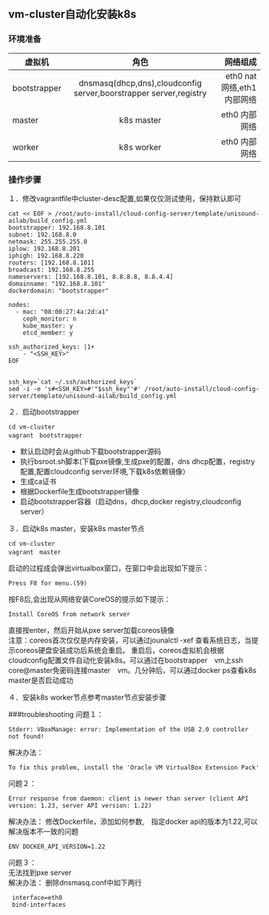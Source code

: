 ## vm-cluster自动化安装k8s
### 环境准备

| 虚拟机        | 角色       　|网络组成　|
| ------------- |:-------------:| ----:|
| bootstrapper  | dnsmasq(dhcp,dns),cloudconfig server,boorstrapper server,registry|eth0 nat网络,eth1内部网络 |
| master        | k8s master      |eth0 内部网络|
| worker        | k8s worker     |eth0 内部网络|
### 操作步骤
１．修改vagrantfile中cluster-desc配置,如果仅仅测试使用，保持默认即可
```
cat << EOF > /root/auto-install/cloud-config-server/template/unisound-ailab/build_config.yml 
bootstrapper: 192.168.8.101
subnet: 192.168.8.0
netmask: 255.255.255.0
iplow: 192.168.8.201
iphigh: 192.168.8.220
routers: [192.168.8.101]
broadcast: 192.168.8.255
nameservers: [192.168.8.101, 8.8.8.8, 8.8.4.4]
domainname: "192.168.8.101"
dockerdomain: "bootstrapper"

nodes:
  - mac: "08:00:27:4a:2d:a1"
    ceph_monitor: n
    kube_master: y
    etcd_member: y

ssh_authorized_keys: |1+
    - "<SSH_KEY>"
EOF


ssh_key=`cat ~/.ssh/authorized_keys` 
sed -i -e 's#<SSH_KEY>#'"$ssh_key"'#' /root/auto-install/cloud-config-server/template/unisound-ailab/build_config.yml

```

２．启动bootstrapper
```
cd vm-cluster
vagrant　bootstrapper
```
* 默认启动时会从github下载bootstrapper源码
* 执行bsroot.sh脚本(下载pxe镜像,生成pxe的配置，dns dhcp配置，registry配置,配置cloudconfig server环境,下载k8s依赖镜像）
* 生成ca证书
* 根据Dockerfile生成bootstrapper镜像
* 启动bootstrapper容器（启动dns，dhcp,docker registry,cloudconfig server）

３．启动k8s master，安装k8s master节点
```
cd vm-cluster
vagrant　master
```
启动的过程成会弹出virtualbox窗口，在窗口中会出现如下提示：
```
Press F8 for menu.(59)
```
按F8后,会出现从网络安装CoreOS的提示如下提示：
```
Install CoreOS from network server
```
直接按enter，然后开始从pxe server加载coreos镜像    
注意：coreos首次仅仅是内存安装，可以通过jounalctl -xef 查看系统日志，当提示coreos硬盘安装成功后系统会重启。
重启后，coreos虚拟机会根据cloudconfig配置文件自动化安装k8s。可以通过在bootstrapper　vm上ssh core@master免密码连接master　vm。几分钟后，可以通过docker ps查看k8s master是否启动成功

４．安装k8s worker节点参考master节点安装步骤

###troubleshooting
问题１：
```
Stderr: VBoxManage: error: Implementation of the USB 2.0 controller not found!
```
解决办法：
```
To fix this problem, install the 'Oracle VM VirtualBox Extension Pack'
```
问题２：
```
Error response from daemon: client is newer than server (client API version: 1.23, server API version: 1.22)
```
解决办法：
修改Dockerfile，添加如何参数,　指定docker api的版本为1.22,可以解决版本不一致的问题
```
ENV DOCKER_API_VERSION=1.22
```
问题３：    
无法找到pxe server    
解决办法：
删除dnsmasq.conf中如下两行
```
 interface=eth0
 bind-interfaces

```
